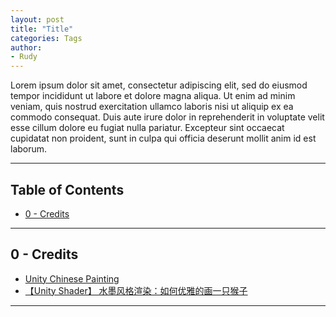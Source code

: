 ```yaml
---
layout: post
title: "Title"
categories: Tags
author:
- Rudy
---
```


<!-- Intro section START -->

Lorem ipsum dolor sit amet, consectetur adipiscing elit, sed do eiusmod tempor incididunt ut labore et dolore magna aliqua. Ut enim ad minim veniam, quis nostrud exercitation ullamco laboris nisi ut aliquip ex ea commodo consequat. Duis aute irure dolor in reprehenderit in voluptate velit esse cillum dolore eu fugiat nulla pariatur. Excepteur sint occaecat cupidatat non proident, sunt in culpa qui officia deserunt mollit anim id est laborum.

<!-- Intro section END -->

---

## Table of Contents <!-- omit in toc -->

- [0 - Credits](#0---credits)

---

## 0 - Credits

- [Unity Chinese Painting](https://github.com/boringsky/Unity_ChinesePainting)
- [【Unity Shader】 水墨风格渲染：如何优雅的画一只猴子](https://zhuanlan.zhihu.com/p/63893540)

---
